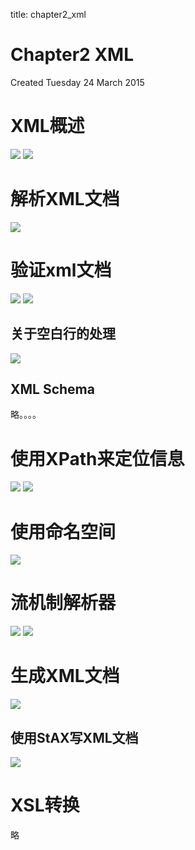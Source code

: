title: chapter2_xml 

#  Chapter2 XML 
Created Tuesday 24 March 2015

#  XML概述 
![](/data/dokuwiki/booknote/corejava9thii/pasted/20150521-081654.png)
![](/data/dokuwiki/booknote/corejava9thii/pasted/20150521-081711.png)
#  解析XML文档 
![](/data/dokuwiki/booknote/corejava9thii/pasted/20150521-081846.png)

#  验证xml文档 
![](/data/dokuwiki/booknote/corejava9thii/pasted/20150521-081906.png)
![](/data/dokuwiki/booknote/corejava9thii/pasted/20150521-081935.png)
##  关于空白行的处理 
![](/data/dokuwiki/booknote/corejava9thii/pasted/20150521-082012.png)

##  XML Schema 
略。。。。

#  使用XPath来定位信息 
![](/data/dokuwiki/booknote/corejava9thii/pasted/20150521-082035.png)
![](/data/dokuwiki/booknote/corejava9thii/pasted/20150521-082049.png)
#  使用命名空间 
![](/data/dokuwiki/booknote/corejava9thii/pasted/20150521-082105.png)

#  流机制解析器 
![](/data/dokuwiki/booknote/corejava9thii/pasted/20150521-082155.png)
![](/data/dokuwiki/booknote/corejava9thii/pasted/20150521-082149.png)
#  生成XML文档 
![](/data/dokuwiki/booknote/corejava9thii/pasted/20150521-082314.png)

##  使用StAX写XML文档 
![](/data/dokuwiki/booknote/corejava9thii/pasted/20150521-082337.png)
#  XSL转换 
略
